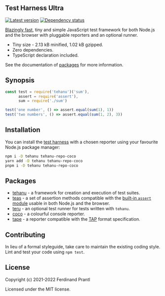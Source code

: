 ## Test Harness Ultra

[![Latest version](https://img.shields.io/npm/v/tehanu)](https://www.npmjs.com/package/tehanu)
[![Dependency status](https://img.shields.io/librariesio/release/npm/tehanu-teru)](https://www.npmjs.com/package/tehanu-teru)

[Blazingly fast](./benchmarks#readme), tiny and simple JavaScript test framework for both Node.js and the browser with pluggable reporters and an optional runner.

* Tiny size - 2.13 kB minified, 1.02 kB gzipped.
* Zero dependencies.
* TypeScript declaration included.

See the documentation of [packages](#packages) for more information.

## Synopsis

```js
const test = require('tehanu')('sum'),
      assert = require('assert'),
      sum = require('./sum')

test('one number', () => assert.equal(sum(1), 1))
test('two numbers', () => assert.equal(sum(1, 2), 3))
```

## Installation

You can install the [test harness](./packages/index#readme) with a chosen reporter using your favourite Node.js package manager:

```sh
npm i -D tehanu tehanu-repo-coco
yarn add -D tehanu tehanu-repo-coco
pnpm i -D tehanu tehanu-repo-coco
```

## Packages

* [tehanu](./packages/index#readme) - a framework for creation and execution of test suites.
* [teas](./packages/teas#readme) - a set of assertion methods compatible with the [built-in `assert` module] usable in both Node.js and the browser.
* [teru](./packages/teru#readme) - an optional test runner for tests written with `tehanu`.
* [coco](./packages/coco#readme) - a colourful console reporter.
* [tape](./packages/tape#readme) - a reporter compatible with the [TAP] format specification.

## Contributing

In lieu of a formal styleguide, take care to maintain the existing coding style. Lint and test your code using `npm test`.

## License

Copyright (c) 2021-2022 Ferdinand Prantl

Licensed under the MIT license.

[built-in `assert` module]: https://nodejs.org/api/assert.html
[TAP]: https://node-tap.org/tap-protocol/
